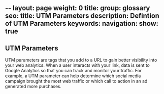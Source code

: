  --
layout: page
weight: 0
title: 
group: glossary
seo:
  title: UTM Parameters
  description: Defintion of UTM Parameters
  keywords: 
navigation:
  show: true
---

## UTM Parameters

UTM parameters are tags that you add to a URL to gain better visibility into your web analytics. When a user interacts with your link, data is sent to Google Analytics so that you can track and monitor your traffic. For example, a UTM parameter can help determine which social media campaign brought the most web traffic or which call to action in an ad generated more purchases.
